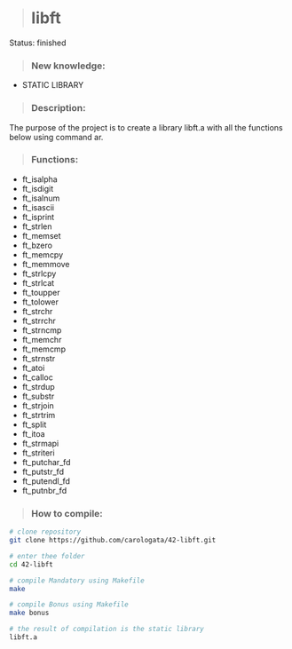 > <h1>libft</h1>

Status: finished

> <h3>New knowledge: </h3> 
  + STATIC LIBRARY

> <h3>Description: </h3>
The purpose of the project is to create a library libft.a with all the functions below using command ar.

> <h3>Functions: </h3>

+ ft_isalpha
+ ft_isdigit
+ ft_isalnum
+ ft_isascii
+ ft_isprint
+ ft_strlen
+ ft_memset
+ ft_bzero
+ ft_memcpy
+ ft_memmove
+ ft_strlcpy
+ ft_strlcat
+ ft_toupper
+ ft_tolower
+ ft_strchr
+ ft_strrchr
+ ft_strncmp
+ ft_memchr
+ ft_memcmp
+ ft_strnstr
+ ft_atoi
+ ft_calloc
+ ft_strdup
+ ft_substr
+ ft_strjoin
+ ft_strtrim
+ ft_split
+ ft_itoa
+ ft_strmapi
+ ft_striteri
+ ft_putchar_fd
+ ft_putstr_fd
+ ft_putendl_fd
+ ft_putnbr_fd
  
> <h3> How to compile: </h3>

```bash
# clone repository
git clone https://github.com/carologata/42-libft.git

# enter thee folder
cd 42-libft

# compile Mandatory using Makefile
make

# compile Bonus using Makefile
make bonus

# the result of compilation is the static library
libft.a
```

